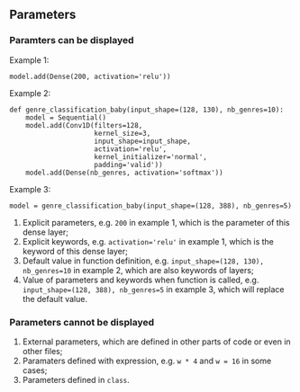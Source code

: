 ## Parameters
### Paramters can be displayed
Example 1:
```
model.add(Dense(200, activation='relu'))
```
Example 2:
```
def genre_classification_baby(input_shape=(128, 130), nb_genres=10):
    model = Sequential()
    model.add(Conv1D(filters=128, 
                     kernel_size=3, 
                     input_shape=input_shape, 
                     activation='relu', 
                     kernel_initializer='normal', 
                     padding='valid'))
    model.add(Dense(nb_genres, activation='softmax'))
```
Example 3:
```
model = genre_classification_baby(input_shape=(128, 388), nb_genres=5)
```
1. Explicit parameters, e.g. `200` in example 1, which is the parameter of this dense layer;
2. Explicit keywords, e.g. `activation='relu'` in example 1, which is the keyword of this dense layer;
3. Default value in function definition, e.g. `input_shape=(128, 130), nb_genres=10` in example 2, which are also keywords of layers;
4. Value of parameters and keywords when function is called, e.g. `input_shape=(128, 388), nb_genres=5` in example 3, which will replace the default value.

### Parameters cannot be displayed
1. External parameters, which are defined in other parts of code or even in other files;
2. Paramaters defined with expression, e.g. `w * 4` and `w = 16` in some cases;
3. Parameters defined in `class`.